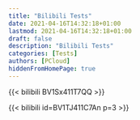 ```yaml
---
title: "Bilibili Tests"
date: 2021-04-16T14:32:18+01:00
lastmod: 2021-04-16T14:32:18+01:00
draft: false
description: "Bilibili Tests"
categories: [Tests]
authors: [PCloud]
hiddenFromHomePage: true
---
```


<!--more-->

{{< bilibili BV1Sx411T7QQ >}}

{{< bilibili id=BV1TJ411C7An p=3 >}}
